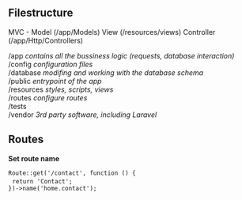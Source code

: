 ## Filestructure

MVC - Model (/app/Models) View (/resources/views) Controller (/app/Http/Controllers)  

/app _contains all the bussiness logic (requests, database interaction)_  
/config _configuration files_  
/database _modifing and working with the database schema_  
/public _entrypoint of the app_  
/resources _styles, scripts, views_  
/routes _configure routes_  
/tests  
/vendor _3rd party software, including Laravel_  

## Routes

__Set route name__  

`Route::get('/contact', function () {`  
&nbsp;&nbsp;`return 'Contact';`  
`})->name('home.contact');`  
